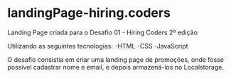 # landingPage-hiring.coders
Landing Page criada para o Desafio 01 - Hiring Coders 2º edição

Utilizando as seguintes tecnologias:
-HTML
-CSS
-JavaScript

O desafio consistia em criar uma landing page de promoções, onde fosse possível cadastrar nome e email, e depois armazená-los no Localstorage.
